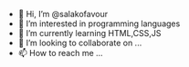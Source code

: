 - 👋 Hi, I’m @salakofavour
- 👀 I’m interested in programming languages
- 🌱 I’m currently learning HTML,CSS,JS
- 💞️ I’m looking to collaborate on ...
- 📫 How to reach me ...

<!---
salakofavour/salakofavour is a ✨ special ✨ repository because its `README.md` (this file) appears on your GitHub profile.
You can click the Preview link to take a look at your changes.
--->
